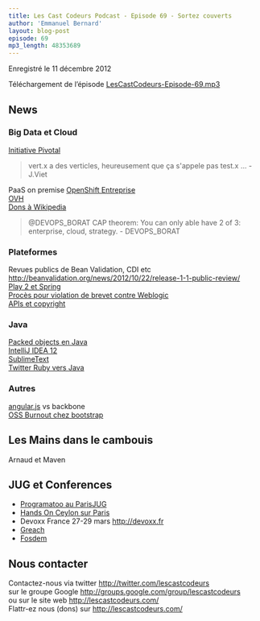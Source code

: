 ```yaml
---
title: Les Cast Codeurs Podcast - Episode 69 - Sortez couverts
author: 'Emmanuel Bernard'
layout: blog-post
episode: 69
mp3_length: 48353689
---
```

Enregistré le 11 décembre 2012

Téléchargement de l’épisode [LesCastCodeurs-Episode-69.mp3](http://traffic.libsyn.com/lescastcodeurs/LesCastCodeurs-Episode-69.mp3)

## News

### Big Data et Cloud

[Initiative Pivotal](http://blogs.vmware.com/console/2012/12/the-pivotal-initiative.html)  

> vert.x a des verticles, heureusement que ça s'appele pas test.x ... - J.Viet

PaaS on premise [OpenShift Entreprise](http://www.redhat.com/solutions/cloud-computing/paas/)  
[OVH](http://ovh.fr)  
[Dons à Wikipedia](https://dons.wikimedia.fr/civicrm/contribute/transact?reset=1&id=2&pk_campaign=OLD&origine=wikimedia.fr)  

> @DEVOPS_BORAT CAP theorem: You can only able have 2 of 3: enterprise, cloud, strategy. - DEVOPS_BORAT

### Plateformes

Revues publics de Bean Validation, CDI etc <http://beanvalidation.org/news/2012/10/22/release-1-1-public-review/>  
[Play 2 et Spring](http://cupofjava.de/blog/2012/11/23/fully-fledged-spring-support-in-play-2-dot-0/)  
[Procès pour violation de brevet contre Weblogic](http://www.infoworld.com/d/the-industry-standard/oracle-hit-patent-lawsuit-over-weblogic-server-206621?source=rss_)  
[APIs et copyright](http://www.americanbar.org/publications/landslide/2012_13/november_december/java_api_copyrightability_put_the_test_smartphone_technology_battle.html)  

### Java

[Packed objects en Java](http://duimovich.blogspot.ca/2012/11/packed-objects-in-java.html)  
[IntelliJ IDEA 12](http://www.infoq.com/news/2012/12/JetBrains-IntelliJ-IDEA-12)  
[SublimeText](http://www.sublimetext.com)  
[Twitter Ruby vers Java](http://engineering.twitter.com/2012/11/bolstering-our-infrastructure.html)  

### Autres

[angular.js](http://angularjs.com) vs backbone  
[OSS Burnout chez bootstrap](http://www.touilleur-express.fr/2012/12/08/a-celui-qui-a-fait-twitter-bootstrap/)

## Les Mains dans le cambouis

Arnaud et Maven  

## JUG et Conferences

- [Programatoo au ParisJUG](http://www.parisjug.org/xwiki/bin/view/Blog/Programatoo+et+le+Paris+JUG+vous+proposent+un+atelier+de+Noël+%21)
- [Hands On Ceylon sur Paris](http://www.duchess-france.org/les-mains-dans-le-code-avec-ceylon/)
- Devoxx France 27-29 mars <http://devoxx.fr>  
- [Greach](http://greach.es)  
- [Fosdem](https://fosdem.org/2013/)  


## Nous contacter

Contactez-nous via twitter <http://twitter.com/lescastcodeurs>  
sur le groupe Google <http://groups.google.com/group/lescastcodeurs>  
ou sur le site web <http://lescastcodeurs.com/>  
Flattr-ez nous (dons) sur <http://lescastcodeurs.com/>
